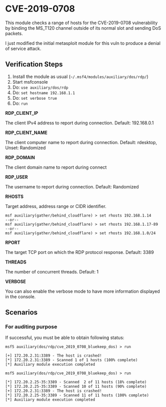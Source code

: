 # CVE-2019-0708

This module checks a range of hosts for the CVE-2019-0708 vulnerability by binding
the MS_T120 channel outside of its normal slot and sending DoS packets.

I just modified the initial metasploit module for this vuln to produce a denial of service attack.

## Verification Steps

  1. Install the module as usual (`~/.msf4/modules/auxiliary/dos/rdp/`)
  2. Start msfconsole
  3. Do: `use auxiliary/dos/rdp`
  4. Do: `set hostname 192.168.1.1`
  5. Do: `set verbose true`
  6. Do: `run`

  **RDP_CLIENT_IP**

  The client IPv4 address to report during connection. Default: 192.168.0.1

  **RDP_CLIENT_NAME**

  The client computer name to report during connection. Default: rdesktop, Unset: Randomized

  **RDP_DOMAIN**

  The client domain name to report during connect

  **RDP_USER**

  The username to report during connection. Default: Randomized

  **RHOSTS**

  Target address, address range or CIDR identifier.

    msf auxiliary(gather/behind_cloudflare) > set rhosts 192.168.1.14
    --or--
    msf auxiliary(gather/behind_cloudflare) > set rhosts 192.168.1.17-89
    --or--
    msf auxiliary(gather/behind_cloudflare) > set rhosts 192.168.1.0/24

  **RPORT**

  The target TCP port on which the RDP protocol response. Default: 3389


  **THREADS**

  The number of concurrent threads. Default: 1

  **VERBOSE**

  You can also enable the verbose mode to have more information displayed in the console.

  ## Scenarios

  ### For auditing purpose

  If successful, you must be able to obtain following status:
  ```
msf5 auxiliary(dos/rdp/cve_2019_0708_bluekeep_dos) > run

[+] 172.20.2.31:3389 - The host is crashed!
[*] 172.20.2.31:3389 - Scanned 1 of 1 hosts (100% complete)
[*] Auxiliary module execution completed

msf5 auxiliary(dos/rdp/cve_2019_0708_bluekeep_dos) > run

[*] 172.20.2.25-35:3389 - Scanned  2 of 11 hosts (18% complete)
[*] 172.20.2.25-35:3389 - Scanned 10 of 11 hosts (90% complete)
[+] 172.20.2.31:3389 - The host is crashed!
[*] 172.20.2.25-35:3389 - Scanned 11 of 11 hosts (100% complete)
[*] Auxiliary module execution completed
  ```

